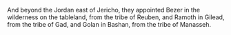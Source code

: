 And beyond the Jordan east of Jericho, they appointed Bezer in the wilderness on the tableland, from the tribe of Reuben, and Ramoth in Gilead, from the tribe of Gad, and Golan in Bashan, from the tribe of Manasseh.
